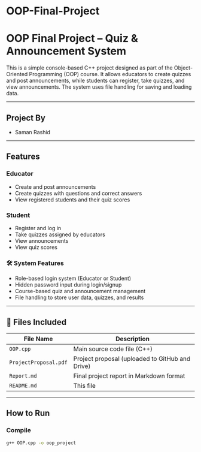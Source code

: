 # OOP-Final-Project
# OOP Final Project – Quiz & Announcement System

This is a simple console-based C++ project designed as part of the Object-Oriented Programming (OOP) course. It allows educators to create quizzes and post announcements, while students can register, take quizzes, and view announcements. The system uses file handling for saving and loading data.

---

##  Project By
- Saman Rashid

---

## Features

### Educator
- Create and post announcements
- Create quizzes with questions and correct answers
- View registered students and their quiz scores

### Student
- Register and log in
- Take quizzes assigned by educators
- View announcements
- View quiz scores

### 🛠 System Features
- Role-based login system (Educator or Student)
- Hidden password input during login/signup
- Course-based quiz and announcement management
- File handling to store user data, quizzes, and results

---

## 🧾 Files Included

| File Name          | Description                                 |
|--------------------|---------------------------------------------|
| `OOP.cpp`          | Main source code file (C++)                 |
| `ProjectProposal.pdf` | Project proposal (uploaded to GitHub and Drive) |
| `Report.md`        | Final project report in Markdown format     |
| `README.md`        | This file                                   |

---

## How to Run

### Compile
```bash
g++ OOP.cpp -o oop_project
